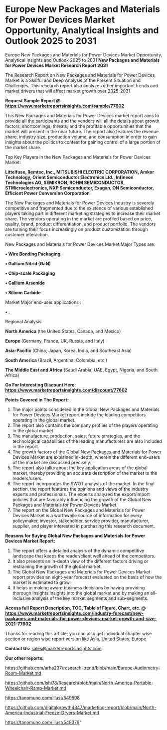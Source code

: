 # Europe New Packages and Materials for Power Devices Market Opportunity, Analytical Insights and Outlook 2025 to 2031
Europe New Packages and Materials for Power Devices Market Opportunity, Analytical Insights and Outlook 2025 to 2031
<strong>New Packages and Materials for Power Devices Market Research Report 2031</strong>

The Research Report on New Packages and Materials for Power Devices Market is a Skillful and Deep Analysis of the Present Situation and Challenges. This research report also analyzes other important trends and market drivers that will affect market growth over 2025-2031.

<strong>Request Sample Report @ <a href=https://www.marketreportsinsights.com/sample/77602>https://www.marketreportsinsights.com/sample/77602</a></strong>

This New Packages and Materials for Power Devices market report aims to provide all the participants and the vendors will all the details about growth factors, shortcomings, threats, and the profitable opportunities that the market will present in the near future. The report also features the revenue share, industry size, production volume, and consumption in order to gain insights about the politics to contest for gaining control of a large portion of the market share.

Top Key Players in the New Packages and Materials for Power Devices Market:

<strong>Littelfuse, Remtec, Inc., MITSUBISHI ELECTRIC CORPORATION, Amkor Technology, Orient Semiconductor Electronics Ltd., Infineon Technologies AG, SEMIKRON, ROHM SEMICONDUCTOR, STMicroelectronics, NXP Semiconductor, Exagan, ON Semiconductor, Efficient Power Conversion Corporation</strong>

The New Packages and Materials for Power Devices Industry is severely competitive and fragmented due to the existence of various established players taking part in different marketing strategies to increase their market share. The vendors operating in the market are profiled based on price, quality, brand, product differentiation, and product portfolio. The vendors are turning their focus increasingly on product customization through customer interaction.

New Packages and Materials for Power Devices Market Major Types are:

<strong>• Wire Bonding Packaging

• Gallium Nitrid (GaN)

• Chip-scale Packaging

• Gallium Arsenide

• Silicon Carbide</strong>

Market Major end-user applications :

<strong>• .</strong>

Regional Analysis

</u><strong><b>North America</b></strong> (the United States, Canada, and Mexico)

<strong><b>Europe </b></strong>(Germany, France, UK, Russia, and Italy)

<strong><b>Asia-Pacific</b></strong> (China, Japan, Korea, India, and Southeast Asia)

<strong><b>South America</b></strong> (Brazil, Argentina, Colombia, etc.)

<strong><b>The Middle East and Africa</b></strong> (Saudi Arabia, UAE, Egypt, Nigeria, and South Africa)

<strong>Go For Interesting Discount Here: <a href=https://www.marketreportsinsights.com/discount/77602>https://www.marketreportsinsights.com/discount/77602</a></strong>

<strong>Points Covered in The Report:</strong>
<ol>
  <li>The major points considered in the Global New Packages and Materials for Power Devices Market report include the leading competitors operating in the global market.</li>
  <li>The report also contains the company profiles of the players operating in the global market.</li>
  <li>The manufacture, production, sales, future strategies, and the technological capabilities of the leading manufacturers are also included in the report.</li>
  <li>The growth factors of the Global New Packages and Materials for Power Devices Market are explained in-depth, wherein the different end-users of the market are discussed precisely.</li>
  <li>The report also talks about the key application areas of the global market, thereby providing an accurate description of the market to the readers/users.</li>
  <li>The report incorporates the SWOT analysis of the market. In the final section, the report features the opinions and views of the industry experts and professionals. The experts analyzed the export/import policies that are favorably influencing the growth of the Global New Packages and Materials for Power Devices Market.</li>
  <li>The report on the Global New Packages and Materials for Power Devices Market is a worthwhile source of information for every policymaker, investor, stakeholder, service provider, manufacturer, supplier, and player interested in purchasing this research document.</li>
</ol>
<strong>Reasons for Buying Global New Packages and Materials for Power Devices Market Report:</strong>

<ol>
  <li>The report offers a detailed analysis of the dynamic competitive landscape that keeps the reader/client well ahead of the competitors.</li>
  <li>It also presents an in-depth view of the different factors driving or restraining the growth of the global market.</li>
  <li>The Global New Packages and Materials for Power Devices Market report provides an eight-year forecast evaluated on the basis of how the market is estimated to grow.</li>
  <li>It helps in making aware business decisions by having providing thorough insights insights into the global market and by making an all-inclusive analysis of the key market segments and sub-segments.</li>
</ol>
<strong>Access full Report Description, TOC, Table of Figure, Chart, etc. @ <a href=https://www.marketreportsinsights.com/industry-forecast/new-packages-and-materials-for-power-devices-market-growth-and-size-2021-77602>https://www.marketreportsinsights.com/industry-forecast/new-packages-and-materials-for-power-devices-market-growth-and-size-2021-77602</a></strong>


Thanks for reading this article; you can also get individual chapter wise section or region wise report version like Asia, United States, Europe.

<strong>Contact Us:</strong>
sales@marketreportsinsights.com

<strong>Our other reports:</strong>

<a href=https://github.com/arha237/research-trend/blob/main/Europe-Audiometry-Room-Market.md>https://github.com/arha237/research-trend/blob/main/Europe-Audiometry-Room-Market.md</a>

<a href=https://github.com/Ishi78/Research/blob/main/North-America-Portable-Wheelchair-Ramp-Market.md>https://github.com/Ishi78/Research/blob/main/North-America-Portable-Wheelchair-Ramp-Market.md</a>

<a href=https://tanomuno.com/illust/549508>https://tanomuno.com/illust/549508</a>

<a href=https://github.com/digitalgrowth4347/marketing-report/blob/main/North-America-Industrial-Freeze-Dryers-Market.md>https://github.com/digitalgrowth4347/marketing-report/blob/main/North-America-Industrial-Freeze-Dryers-Market.md</a>

<a href=https://tanomuno.com/illust/548379>https://tanomuno.com/illust/548379</a>"
